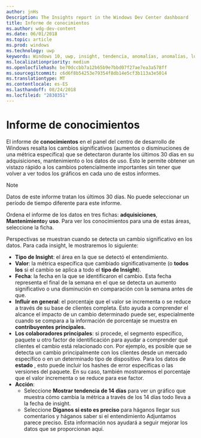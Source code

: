 ```yaml
---
author: jnHs
Description: The Insights report in the Windows Dev Center dashboard
title: Informe de conocimientos
ms.author: wdg-dev-content
ms.date: 06/01/2018
ms.topic: article
ms.prod: windows
ms.technology: uwp
keywords: Windows 10, uwp, insight, tendencia, anomalías, anomalías, los cambios de datos
ms.localizationpriority: medium
ms.openlocfilehash: be70dccbb7a12b65b9e7bbd07f27ae7ea3a578ff
ms.sourcegitcommit: c6d6f8b54253e79354f8db14e5cf3b113a3e5014
ms.translationtype: MT
ms.contentlocale: es-ES
ms.lasthandoff: 08/24/2018
ms.locfileid: "2830351"
---
```

# <a name="insights-report"></a>Informe de conocimientos


El informe de **conocimientos** en el panel del centro de desarrollo de Windows resalta los cambios significativos (aumentos o disminuciones de una métrica específica) que se detectaron durante los últimos 30 días en su adquisiciones, mantenimiento o los datos de uso. Esto le permite obtener un vistazo rápido a los cambios potencialmente importantes sin tener que volver a ver todos los gráficos en cada uno de estos informes.

> [!NOTE]
> Datos de este informe tratan los últimos 30 días. No puede seleccionar un período de tiempo diferente para este informe.

Ordena el informe de los datos en tres fichas: **adquisiciones**, **Mantenimiento**y **uso**. Para ver los conocimientos para una de estas áreas, seleccione la ficha.

Perspectivas se muestran cuando se detecta un cambio significativo en los datos. Para cada insight, le mostraremos lo siguiente:
- **Tipo de Insight**: el área en la que se detectó el entendimiento.
- **Valor**: la métrica específica que cambiado significativamente (o **todos los** si el cambio se aplica a todo el **tipo de Insight**).
- **Fecha**: la fecha en la que se identificaron el cambio. Esta fecha representa el final de la semana en el que se detecta un aumento significativo o una disminución en comparación con la semana antes de que.
- **Influir en general**: el porcentaje que el valor se incrementa o se reduce a través de su base de clientes completa. Esto ayuda a comprender el alcance el impacto de un cambio determinado puede ser, especialmente cuando se compara a la información de porcentaje se muestra en **contribuyentes principales.**
- **Los colaboradores principales**: si procede, el segmento específico, paquete u otro factor de identificación para ayudar a comprender qué clientes el cambio está relacionado con. Por ejemplo, es posible que se detecta un cambio principalmente con los clientes desde un mercado específico o en un determinado tipo de dispositivo. Para los datos de **estado** , esto puede incluir los hashes de error específicas o las versiones del paquete. En su caso, también mostraremos el porcentaje que el valor incrementa o se reduce para ese factor.
- **Acción**:
   - Seleccione **Mostrar tendencia de 14 días** para ver un gráfico que muestra cómo cambia la métrica a través de los 14 días todo lleva a la fecha de insight.
   - Seleccione **Díganos si esto es preciso** para háganos llegar sus comentarios y háganos saber si el entendimiento Adjuntamos parece preciso. Esta información nos ayudará a seguir mejorar los datos que se proporcionan aquí. 

